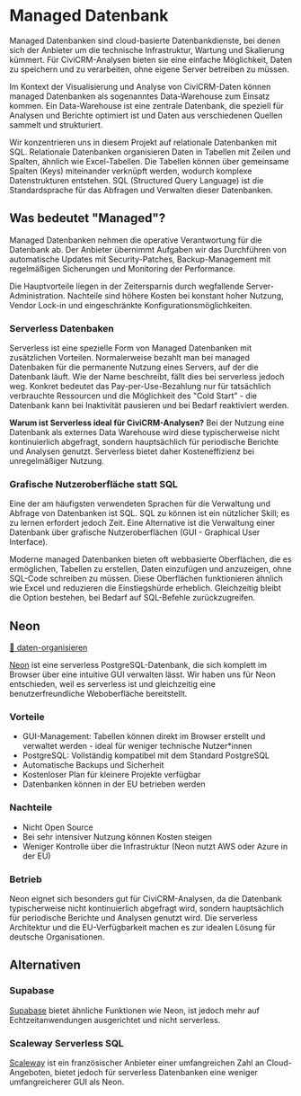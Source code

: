 # Managed Datenbank

Managed Datenbanken sind cloud-basierte Datenbankdienste, bei denen sich der Anbieter um die technische Infrastruktur, Wartung und Skalierung kümmert. Für CiviCRM-Analysen bieten sie eine einfache Möglichkeit, Daten zu speichern und zu verarbeiten, ohne eigene Server betreiben zu müssen.

Im Kontext der Visualisierung und Analyse von CiviCRM-Daten können managed Datenbanken als sogenanntes Data-Warehouse zum Einsatz kommen. Ein Data-Warehouse ist eine zentrale Datenbank, die speziell für Analysen und Berichte optimiert ist und Daten aus verschiedenen Quellen sammelt und strukturiert. 

Wir konzentrieren uns in diesem Projekt auf relationale Datenbanken mit SQL. Relationale Datenbanken organisieren Daten in Tabellen mit Zeilen und Spalten, ähnlich wie Excel-Tabellen. Die Tabellen können über gemeinsame Spalten (Keys) miteinander verknüpft werden, wodurch komplexe Datenstrukturen entstehen. SQL (Structured Query Language) ist die Standardsprache für das Abfragen und Verwalten dieser Datenbanken. 

## Was bedeutet "Managed"?

Managed Datenbanken nehmen die operative Verantwortung für die Datenbank ab. Der Anbieter übernimmt Aufgaben wir das Durchführen von automatische Updates mit Security-Patches, Backup-Management mit regelmäßigen Sicherungen und Monitoring der Performance.

Die Hauptvorteile liegen in der Zeitersparnis durch wegfallende Server-Administration. Nachteile sind höhere Kosten bei konstant hoher Nutzung, Vendor Lock-in und eingeschränkte Konfigurationsmöglichkeiten.

### Serverless Datenbaken

Serverless ist eine spezielle Form von Managed Datenbanken mit zusätzlichen Vorteilen. Normalerweise bezahlt man bei managed Datenbaken für die permanente Nutzung eines Servers, auf der die Datenbank läuft. Wie der Name beschreibt, fällt dies bei serverless jedoch weg. Konkret bedeutet das Pay-per-Use-Bezahlung nur für tatsächlich verbrauchte Ressourcen und die Möglichkeit des "Cold Start" - die Datenbank kann bei Inaktivität pausieren und bei Bedarf reaktiviert werden.

**Warum ist Serverless ideal für CiviCRM-Analysen?** Bei der Nutzung eine Datenbank als externes Data Warehouse wird diese typischerweise nicht kontinuierlich abgefragt, sondern hauptsächlich für periodische Berichte und Analysen genutzt. Serverless bietet daher Kosteneffizienz bei unregelmäßiger Nutzung.

### Grafische Nutzeroberfläche statt SQL

Eine der am häufigsten verwendeten Sprachen für die Verwaltung und Abfrage von Datenbanken ist SQL. SQL zu können ist ein nützlicher Skill; es zu lernen erfordert jedoch Zeit. Eine Alternative ist die Verwaltung einer Datenbank über grafische Nutzeroberflächen (GUI - Graphical User Interface).

Moderne managed Datenbanken bieten oft webbasierte Oberflächen, die es ermöglichen, Tabellen zu erstellen, Daten einzufügen und anzuzeigen, ohne SQL-Code schreiben zu müssen. Diese Oberflächen funktionieren ähnlich wie Excel und reduzieren die Einstiegshürde erheblich. Gleichzeitig bleibt die Option bestehen, bei Bedarf auf SQL-Befehle zurückzugreifen.

## Neon

[💾 daten-organisieren](./../datenlebenszyklus.html#daten-organisieren)

[Neon](https://neon.com) ist eine serverless PostgreSQL-Datenbank, die sich komplett im Browser über eine intuitive GUI verwalten lässt. Wir haben uns für Neon entschieden, weil es serverless ist und gleichzeitig eine benutzerfreundliche Weboberfläche bereitstellt.

### Vorteile

- GUI-Management: Tabellen können direkt im Browser erstellt und verwaltet werden - ideal für weniger technische Nutzer*innen
- PostgreSQL: Vollständig kompatibel mit dem Standard PostgreSQL
- Automatische Backups und Sicherheit
- Kostenloser Plan für kleinere Projekte verfügbar
- Datenbanken können in der EU betrieben werden 

### Nachteile

- Nicht Open Source
- Bei sehr intensiver Nutzung können Kosten steigen
- Weniger Kontrolle über die Infrastruktur (Neon nutzt AWS oder Azure in der EU)

### Betrieb

Neon eignet sich besonders gut für CiviCRM-Analysen, da die Datenbank typischerweise nicht kontinuierlich abgefragt wird, sondern hauptsächlich für periodische Berichte und Analysen genutzt wird. Die serverless Architektur und die EU-Verfügbarkeit machen es zur idealen Lösung für deutsche Organisationen.

## Alternativen

### Supabase

[Supabase](https://supabase.com/) bietet ähnliche Funktionen wie Neon, ist jedoch mehr auf Echtzeitanwendungen ausgerichtet und nicht serverless.

### Scaleway Serverless SQL

[Scaleway](https://www.scaleway.com/en/serverless-sql-database/) ist ein französischer Anbieter einer umfangreichen Zahl an Cloud-Angeboten, bietet jedoch für serverless Datenbanken eine weniger umfangreicherer GUI als Neon.

